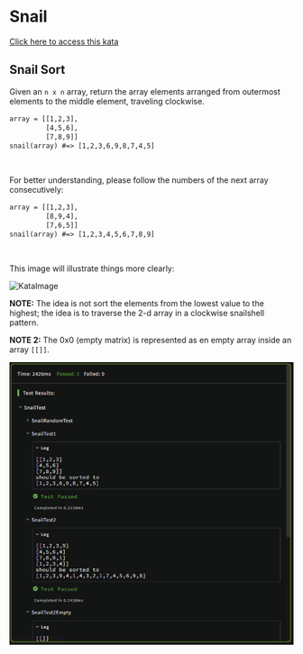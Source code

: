 # Snail

[Click here to access this kata](https://www.codewars.com/kata/521c2db8ddc89b9b7a0000c1)

## Snail Sort

Given an `n x n` array, return the array elements arranged from outermost elements to the middle element, traveling clockwise.
<br>

```
array = [[1,2,3],
         [4,5,6],
         [7,8,9]]
snail(array) #=> [1,2,3,6,9,8,7,4,5]
```
<br>

For better understanding, please follow the numbers of the next array consecutively:
<br>

```
array = [[1,2,3],
         [8,9,4],
         [7,6,5]]
snail(array) #=> [1,2,3,4,5,6,7,8,9]
```
<br>

This image will illustrate things more clearly:
<br>

![KataImage](https://www.haan.lu/files/2513/8347/2456/snail.png)


<strong>NOTE:</strong> The idea is not sort the elements from the lowest value to the highest; the idea is to traverse the 2-d array in a clockwise snailshell pattern.
<br>

<strong>NOTE 2:</strong> The 0x0 (empty matrix) is represented as en empty array inside an array `[[]]`.
<br>

![Test](./TestResult.png)
